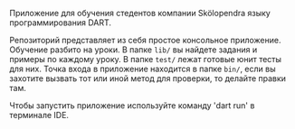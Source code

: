 Приложение для обучения стедентов компании Skölopendra языку программирования DART.

Репозиторий представляет из себя простое консольное приложение. Обучение разбито на уроки. В папке
`lib/` вы найдете задания и примеры по каждому уроку. В папке `test/` лежат готовые юнит тесты для 
них. Точка входа в приложение находится в папке `bin/`, если вы захотите вызвать тот или 
иной метод для проверки, то делайте правки там. 

Чтобы запустить приложение используйте команду 'dart run' в терминале IDE.